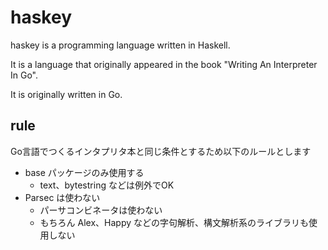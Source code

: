 # haskey

haskey is a programming language written in Haskell.

It is a language that originally appeared in the book "Writing An Interpreter In Go".

It is originally written in Go.

## rule
Go言語でつくるインタプリタ本と同じ条件とするため以下のルールとします

- base パッケージのみ使用する
    - text、bytestring などは例外でOK
- Parsec は使わない
    - パーサコンビネータは使わない
    - もちろん Alex、Happy などの字句解析、構文解析系のライブラリも使用しない
